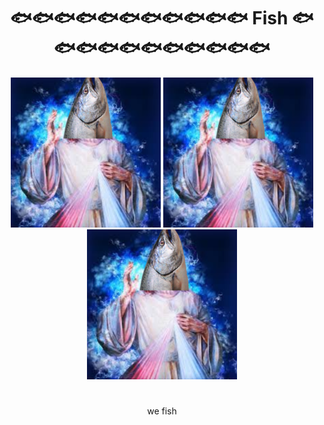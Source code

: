 <h1 align="center">
  🐟🐟🐟🐟🐟🐟🐟🐟🐟🐟🐟 Fish 🐟🐟🐟🐟🐟🐟🐟🐟🐟🐟🐟
</h1>
<div align="center">
  <img src="assets/fish.png">
  <img src="assets/fish.png">
  <img src="assets/fish.png">
</div>

#
<div align="center">
  we fish
</div>

<!--

**Here are some ideas to get you started:**

🙋‍♀️ A short introduction - what is your organization all about?
🌈 Contribution guidelines - how can the community get involved?
👩‍💻 Useful resources - where can the community find your docs? Is there anything else the community should know?
🍿 Fun facts - what does your team eat for breakfast?
🧙 Remember, you can do mighty things with the power of [Markdown](https://docs.github.com/github/writing-on-github/getting-started-with-writing-and-formatting-on-github/basic-writing-and-formatting-syntax)
-->

